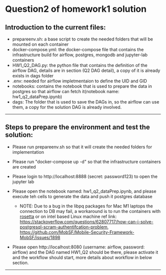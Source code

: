 # Question2 of homework1 solution

## Introduction to the current files:
- prepareenv.sh: a base script to create the needed folders that will be mounted on each container
- docker-compose.yml: the docker-compose file that contains the infrastructure build for airflow, postgres, mongodb and jupyter-lab containers
- HW1_Q2_DAG.py: the python file that contains the definition of the airflow DAG, details are in section (Q2 DAG detail), a copy of it is already exists in dags folder
- .env: needed for airflow impletmentaion to define the UID and GID
- notebooks: contains the notebook that is used to prepare the data in postgres so that airflow can fetch it(notebook name: hw1_q2_dataPrep.ipynb)
- dags: The folder that is used to save the DAGs in, so the airflow can use them, a copy for the solution DAG is already involved.

----

## Steps to prepare the environment and test the solution:
- Please run prepareenv.sh so that it will create the needed folders for implementation
- Please run "docker-compose up -d" so that the infrastructure containers are created
- Please login to http://localhost:8888 (secret: password123) to open the jupyter lab
- Please open the notebook named: hw1_q2_dataPrep.ipynb, and please execute teh cells to generate the data and push it postgres database
  - NOTE: Due to a bug in the libpq packages for Mac M1 laptops the connection to DB may fail, a workaround is to run the containers with [rosetta](https://docs.docker.com/desktop/mac/apple-silicon/#system-requirements 'rosetta')  or on intel based Linux machine ref link: https://stackoverflow.com/questions/62807717/how-can-i-solve-postgresql-scram-authentifcation-problem, https://github.com/MobSF/Mobile-Security-Framework-MobSF/issues/1898

- Please open http://localhost:8080 (username: airflow, password: airflow) and the DAG named HW1_Q2 should be there, please activate it and the workflow should start, more details about workflow in below section.

---

